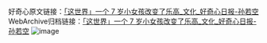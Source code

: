 好奇心原文链接：[「这世界」一个 7 岁小女孩改变了乐高_文化_好奇心日报-孙若空](https://www.qdaily.com/articles/1750.html)
WebArchive归档链接：[「这世界」一个 7 岁小女孩改变了乐高_文化_好奇心日报-孙若空](http://web.archive.org/web/20171112220937/http://www.qdaily.com/articles/1750.html)
![image](http://ww3.sinaimg.cn/large/007d5XDply1g3v4ikmpl8j30u03tn7wh)
